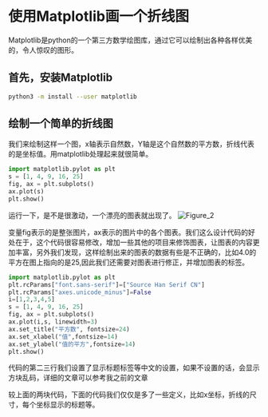 # 使用Matplotlib画一个折线图

Matplotlib是python的一个第三方数学绘图库，通过它可以绘制出各种各样优美的，令人惊叹的图形。

## 首先，安装Matplotlib
```bash
python3 -m install --user matplotlib
```
## 绘制一个简单的折线图
我们来绘制这样一个图，x轴表示自然数，Y轴是这个自然数的平方数，折线代表的是坐标值。用matplotlib处理起来就很简单。
```python
import matplotlib.pylot as plt
s = [1, 4, 9, 16, 25]
fig, ax = plt.subplots()
ax.plot(s)
plt.show()
```
运行一下，是不是很激动，一个漂亮的图表就出现了。
![Figure_2](https://cdn.staticaly.com/gh/ewader/img@master/20221023/Figure_2.6ku0iu1nsgg0.webp)

变量fig表示的是整张图片，ax表示的图片中的各个图表。我们这么设计代码的好处在于，这个代码很容易修改，增加一些其他的项目来修饰图表，让图表的内容更加丰富，另外我们发现，这样绘制出来的图表的数据有些是不正确的，比如4.0的平方在图上指向的是25,因此我们还需要对图表进行修正，并增加图表的标签。
```python
import matplotlib.pylot as plt
plt.rcParams["font.sans-serif"]=["Source Han Serif CN"] 
plt.rcParams["axes.unicode_minus"]=False
i=[1,2,3,4,5]
s = [1, 4, 9, 16, 25]
fig, ax = plt.subplots()
ax.plot(i,s, linewidth=3)
ax.set_title("平方数", fontsize=24)
ax.set_xlabel("值",fontsize=14)
ax.set_ylabel("值的平方",fontsize=14)
plt.show()
```

代码的第二三行我们设置了显示标题标签等中文的设置，如果不设置的话，会显示方块乱码，详细的文章可以参考我之前的文章

较上面的两块代码，下面的代码我们仅仅是多了一些定义，比如x坐标，折线的尺寸，每个坐标显示的标题等。

